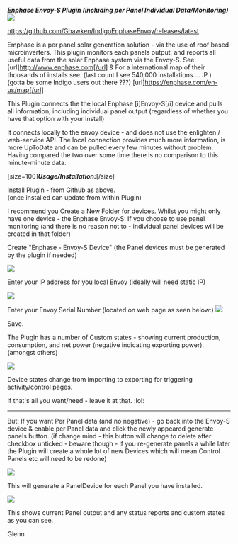 ***Enphase Envoy-S Plugin (including per Panel Individual Data/Monitoring)***
![](http://3vq5kdns38e1qxlmvvqmrzsi.wpengine.netdna-cdn.com/wp-content/uploads/2012/08/enphase-300x105.png)


https://github.com/Ghawken/IndigoEnphaseEnvoy/releases/latest


Emphase is a per panel solar generation solution - via the use of roof based microinverters.  This plugin monitors each panels output, and reports all useful data from the solar Enphase system via the Envoy-S. 
See:[url]http://www.enphase.com[/url]
&
For a international map of their thousands of installs see.   (last count I see 540,000 installations.... :P )  (gotta be some Indigo users out there ???)
[url]https://enphase.com/en-us/map[/url]

This Plugin connects the the local Enphase [i]Envoy-S[/i] device and pulls all information; including individual panel output (regardless of whether you have that option with your install)

It connects locally to the envoy device - and does not use the enlighten / web-service API.  The local connection provides much more information, is more UpToDate and can be pulled every few minutes without problem.  Having compared the two over some time there is no comparison to this minute-minute data.

[size=100]***Usage/Installation:***[/size]

Install Plugin - from Github as above.  
(once installed can update from within Plugin)

I recommend you Create a New Folder for devices.  Whilst you might only have one device - the Enphase Envoy-S: If you choose to use panel monitoring (and there is no reason not to - individual panel devices will be created in that folder)

Create "Enphase - Envoy-S Device"
(the Panel devices must be generated by the plugin if needed) 

![](https://s27.postimg.org/5n9g3wd77/Envoy_S.png)


Enter your IP address for you local Envoy (ideally will need static IP)

![](https://s27.postimg.org/f6j4xd0pf/Device.png)

Enter your Envoy Serial Number (located on web page as seen below:)
![](https://s28.postimg.org/ejruqyacd/Enphase_Local_Webpage.png)

Save.

The Plugin has a number of Custom states - showing current production, consumption, and net power (negative indicating exporting power).  
(amongst others)

![](https://s27.postimg.org/45nzsc8gj/Custom_States.png)

Device states change from importing to exporting for triggering activity/control pages.

If that's all you want/need - leave it at that. :lol: 

----------------------------------------------------------------------------------------------------
But:
If you want Per Panel data (and no negative) - go back into the Envoy-S device & enable per Panel data and click the newly appeared generate panels button.
(if change mind - this button will change to delete after checkbox unticked - beware though - if you re-generate panels a while later the Plugin will create a whole lot of new Devices which will mean Control Panels etc will need to be redone)

![](https://s27.postimg.org/f6j4xd0pf/Device.png)

This will generate a PanelDevice for each Panel you have installed.

![](https://s27.postimg.org/bcua1y8r7/Solar_Panels.png)


This shows current Panel output and any status reports and custom states as you can see.


Glenn
